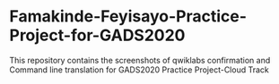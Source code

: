 # Famakinde-Feyisayo-Practice-Project-for-GADS2020
This repository contains the screenshots of qwiklabs confirmation and Command line translation for GADS2020 Practice Project-Cloud Track
